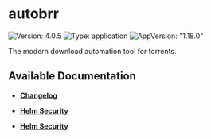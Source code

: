 # autobrr

![Version: 4.0.5](https://img.shields.io/badge/Version-4.0.5-informational?style=flat-square) ![Type: application](https://img.shields.io/badge/Type-application-informational?style=flat-square) ![AppVersion: "1.18.0"](https://img.shields.io/badge/AppVersion-"1.18.0"-informational?style=flat-square)

The modern download automation tool for torrents.

## Available Documentation

- [**Changelog**](CHANGELOG)

- [**Helm Security**](container-security)

- [**Helm Security**](helm-security)

